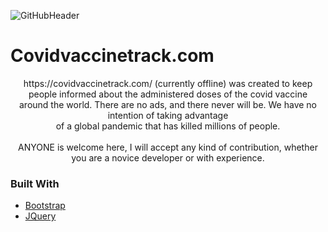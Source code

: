 ![GitHubHeader](https://user-images.githubusercontent.com/46765573/119278437-96845980-bc25-11eb-89ab-abf67a795254.png)
  # Covidvaccinetrack.com

  <p align="center">
https://covidvaccinetrack.com/ (currently offline)
      was created to keep people informed about the administered doses of the covid vaccine <br> around the world. There are no ads, and there never will be. We          have no intention of taking advantage<br> of a global pandemic that has killed millions of people.<br><br>
      ANYONE is welcome here, I will accept any kind of contribution, whether you are a novice developer or with experience.    <br />
  </p>

### Built With
* [Bootstrap](https://getbootstrap.com)
* [JQuery](https://jquery.com)

